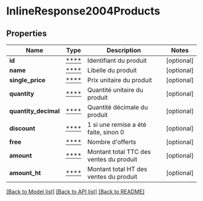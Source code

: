 # InlineResponse2004Products

## Properties
Name | Type | Description | Notes
------------ | ------------- | ------------- | -------------
**id** | [****](.md) | Identifiant du produit | [optional] 
**name** | [****](.md) | Libelle du produit | [optional] 
**single_price** | [****](.md) | Prix unitaire du produit | [optional] 
**quantity** | [****](.md) | Quantité unitaire du produit | [optional] 
**quantity_decimal** | [****](.md) | Quantité décimale du produit | [optional] 
**discount** | [****](.md) | 1 si une remise a été faite, sinon 0 | [optional] 
**free** | [****](.md) | Nombre d&#x27;offerts | [optional] 
**amount** | [****](.md) | Montant total TTC des ventes du produit | [optional] 
**amount_ht** | [****](.md) | Montant total HT des ventes du produit | [optional] 

[[Back to Model list]](../../README.md#documentation-for-models) [[Back to API list]](../../README.md#documentation-for-api-endpoints) [[Back to README]](../../README.md)

